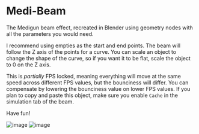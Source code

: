 # Medi-Beam
The Medigun beam effect, recreated in Blender using geometry nodes with all the parameters you would need. 

I recommend using empties as the start and end points. The beam will follow the Z axis of the points for a curve. You can scale an object to change the shape of the curve, so if you want it to be flat, scale the object to 0 on the Z axis. 

This is *partially* FPS locked, meaning everything will move at the same speed across different FPS values, but the bounciness will differ. You can compensate by lowering the bounciness value on lower FPS values. If you plan to copy and paste this object, make sure you enable `Cache` in the simulation tab of the beam.

Have fun!

![image](https://github.com/hisprofile/blenderstuff/assets/41131633/3fbdb09e-bc03-4ae8-9417-5f8bf7c6f8e4)
![image](https://github.com/hisprofile/blenderstuff/assets/41131633/4c4fd61c-175f-4f20-ade7-86edb32ad592)
